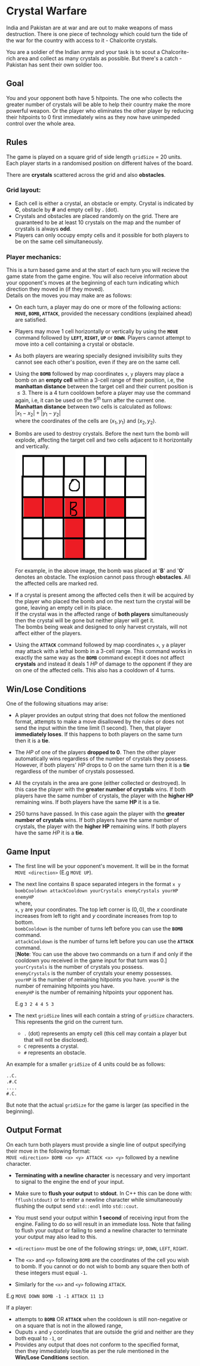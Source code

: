 # Crystal Warfare
India and Pakistan are at war and are out to make weapons of mass destruction. There is one piece of technology which could turn the tide of the war for the country with access to it - Chalcorite crystals.

You are a soldier of the Indian army and your task is to scout a Chalcorite-rich area and collect as many crystals as possible. But there's a catch - Pakistan has sent their own soldier too. 

## Goal
You and your opponent both have $5$ hitpoints. The one who collects the greater number of crystals will be able to help their country make the more powerful weapon. Or the player who eliminates the other player by reducing their hitpoints to 0 first immediately wins as they now have unimpeded control over the whole area.

## Rules
The game is played on a square grid of side length `gridSize` = $20$ units.  
Each player starts in a randomised position on different halves of the board.

There are **crystals** scattered across the grid and also **obstacles**.  
### Grid layout:   
* Each cell is either a crystal, an obstacle or empty. Crystal is indicated by **C**, obstacle by **#** and empty cell by **.** (dot).
* Crystals and obstacles are placed randomly on the grid. There are guaranteed to be at least $10$ crystals on the map and the number of crystals is always **odd**.
* Players can only occupy empty cells and it possible for both players to be on the same cell simultaneously.

### Player mechanics:  
This is a turn based game and at the start of each turn you will recieve the game state from the game engine. You will also receive information about your opponent's moves at the beginning of each turn indicating which direction they moved in (if they moved).  
Details on the moves you may make are as follows:

* On each turn, a player may do one or more of the following actions: **`MOVE`, `BOMB`, `ATTACK`**, provided the necessary conditions (explained ahead) are satisfied.

* Players may move 1 cell horizontally or vertically by using the **`MOVE`** command followed by **`LEFT`, `RIGHT`, `UP`** or **`DOWN`**. Players cannot attempt to move into a cell containing a crystal or obstacle.

* As both players are wearing specially designed invisibility suits they cannot see each other's position, even if they are on the same cell.

* Using the **`BOMB`** followed by map coordinates `x`, `y` players may place a bomb on an **empty cell** within a 3-cell range of their position, i.e, the **manhattan distance** between the target cell and their current position is $\leq 3$. There is a $4$ turn cooldown before a player may use the command again, i.e, it can be used on the $5^{th}$  turn after the current one.   
**Manhattan distance** between two cells is calculated as follows:  
$|x_1 - x_2| + |y_1 - y_2|$  
where the coordinates of the cells are $(x_1, y_1)$ and $(x_2, y_2)$.   
* Bombs are used to destroy crystals. Before the next turn the bomb will explode, affecting the target cell and two cells adjacent to it horizontally and vertically.  
![image](images/bomb_eg.png)  
For example, in the above image, the bomb was placed at '**B**' and '**O**' denotes an obstacle. The explosion cannot pass through **obstacles**. All the affected cells are marked red.  
* If a crystal is present among the affected cells then it will be acquired by the player who placed the bomb and on the next turn the crystal will be gone, leaving an empty cell in its place.  
If the crystal was in the affected range of **both players** simultaneously then the crystal will be gone but neither player will get it.  
The bombs being weak and designed to only harvest crystals, will not affect either of the players.

* Using the **`ATTACK`** command followed by map coordinates `x`, `y` a player may attack with a lethal bomb in a 3-cell range. This command works in exactly the same way as the **`BOMB`** command except it does not affect **crystals** and instead it deals $1$ $HP$ of damage to the opponent if they are on one of the affected cells. This also has a cooldown of $4$ turns.

## Win/Lose Conditions
One of the following situations may arise:
* A player provides an output string that does not follow the mentioned format, attempts to make a move disallowed by the rules or does not send the input within the time limit (1 second). Then, that player **immediately loses**. If this happens to both players on the same turn then it is a **tie**.

* The $HP$ of one of the players **dropped to $0$**. Then the other player automatically wins regardless of the number of crystals they possess. However, if both players' $HP$ drops to $0$ on the same turn then it is a **tie** regardless of the number of crystals possessed.

* All the crystals in the area are gone (either collected or destroyed). In this case the player with the **greater number of crystals** wins. If both players have the same number of crystals, the player with the **higher HP** remaining wins. If both players have the same **HP** it is a tie.

* 250 turns have passed. In this case again the player with the **greater number of crystals** wins. If both players have the same number of crystals, the player with the **higher HP** remaining wins. If both players have the same $HP$ it is a **tie**.



## Game Input
* The first line will be your opponent's movement. It will be in the format `MOVE <direction>` (E.g `MOVE UP`).   
* The next line contains $8$ space separated integers in the format `x y bombCooldown attackCooldown yourCrystals enemyCrystals yourHP enemyHP`  
where,  
`x`, `y` are your coordinates. The top left corner is $(0, 0)$, the $x$ coordinate increases from left to right and $y$ coordinate increases from top to bottom.  
`bombCooldown` is the number of turns left before you can use the **`BOMB`** command.  
`attackCooldown` is the number of turns left before you can use the **`ATTACK`** command.  
[**Note**: You can use the above two commands on a turn if and only if the cooldown you received in the game input for that turn was $0$.]
`yourCrystals` is the number of crystals you possess.  
`enemyCrystals` is the number of crystals your enemy possesses.  
`yourHP` is the number of remaining hitpoints you have.
`yourHP` is the number of remaining hitpoints you have.  
`enemyHP` is the number of remaining hitpoints your opponent has.  

    E.g `3 2 4 4 5 3`

* The next `gridSize` lines will each contain a string of `gridSize` characters. This represents the grid on the current turn.
    * `.` (dot) represents an empty cell (this cell may contain a player but that will not be disclosed).
    * `C` represents a crystal.
    * `#` represents an obstacle.

An example for a smaller `gridSize` of 4 units could be as follows:
```
..C.
.#.C
....
#.C.
```
But note that the actual `gridSize` for the game is larger (as specified in the beginning).
## Output Format
On each turn both players must provide a single line of output specifying their move in the following format:  
`MOVE <direction> BOMB <x> <y> ATTACK <x> <y>` followed by a newline character.  

* **Terminating with a newline character** is necessary and very important to signal to the engine the end of your input.

* Make sure to **flush your output** to **stdout**. In C++ this can be done with: `fflush(stdout)` or to enter a newline character while simultaneously flushing the output send `std::endl` into `std::cout`.

* You must send your output within **$1$ second** of receiving input from the engine. Failing to do so will result in an immediate loss. Note that failing to flush your output or failing to send a newline character to terminate your output may also lead to this.

* `<direction>` must be one of the following strings: `UP`, `DOWN`, `LEFT`, `RIGHT`.  
* The `<x>` and `<y>` following `BOMB` are the coordinates of the cell you wish to bomb. If you cannot or do not wish to bomb any square then both of these integers must equal `-1`.
* Similarly for the `<x>` and `<y>` following `ATTACK`.

E.g `MOVE DOWN BOMB -1 -1 ATTACK 11 13`

If a player:  
* attempts to **`BOMB`** OR **`ATTACK`** when the cooldown is still non-negative or on a square that is not in the allowed range, 
* Ouputs `x` and `y` coordinates that are outside the grid and neither are they both equal to `-1`, or
* Provides any output that does not conform to the specified format,  
then they immediately lose/tie as per the rule mentioned in the **Win/Lose Conditions** section.